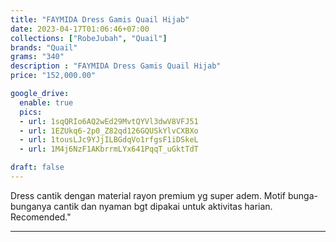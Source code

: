 ```yaml
---
title: "FAYMIDA Dress Gamis Quail Hijab"
date: 2023-04-17T01:06:46+07:00
collections: ["RobeJubah", "Quail"]
brands: "Quail"
grams: "340"
description : "FAYMIDA Dress Gamis Quail Hijab"
price: "152,000.00"

google_drive:
  enable: true
  pics:
  - url: 1sqQRIo6AQ2wEd29MvtQYVl3dwV8VFJ51
  - url: 1EZUkq6-2p0_Z82qd126GQUSkYlvCXBXo
  - url: 1tousLJc9YJjILBGdqVo1rfgsF1iDSkeL
  - url: 1M4j6NzF1AKbrrmLYx641PqqT_uGktTdT

draft: false
---
```


Dress cantik dengan material rayon premium yg super adem. Motif bunga-bunganya cantik dan nyaman bgt dipakai untuk aktivitas harian. Recomended."

----------    
 
